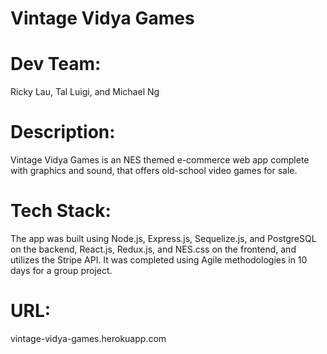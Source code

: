 # Vintage Vidya Games

# Dev Team:

Ricky Lau, Tal Luigi, and Michael Ng

# Description:

Vintage Vidya Games is an NES themed e-commerce web app complete with graphics and sound, that offers old-school video games for sale.

# Tech Stack:

The app was built using Node.js, Express.js, Sequelize.js, and PostgreSQL on the backend, React.js, Redux.js, and NES.css on the frontend, and utilizes the Stripe API. It was completed using Agile methodologies in 10 days for a group project.

# URL:

vintage-vidya-games.herokuapp.com
